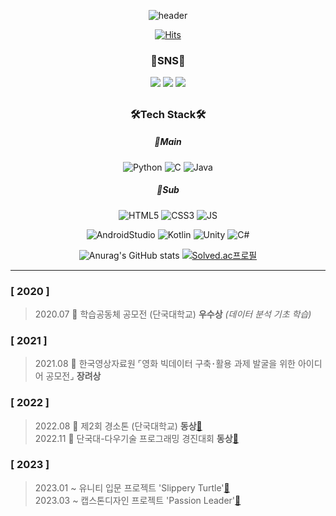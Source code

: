 <div align="center">
  
  ![header](https://capsule-render.vercel.app/api?type=waving&color=timeAuto&height=300&section=header&text=Se%20Jun&fontSize=90)
  
  [![Hits](https://hits.seeyoufarm.com/api/count/incr/badge.svg?url=https%3A%2F%2Fgithub.com%2FWaRoong2&count_bg=%2327364B&title_bg=%235F7D82&icon=&icon_color=%23FFFFFF&title=hits&edge_flat=false)]([https://hits.seeyoufarm.com](https://github.com/WaRoong2))
  
  ### 🐾SNS🐾
  <a href="https://www.instagram.com/unc._.3s/?hl=ko" target="_blank"><img src="https://img.shields.io/badge/unc._.3s-E4405F?style=for-the-badge&logo=instagram&logoColor=white"/></a>
  <a href="https://blog.naver.com/waroong2" target="_blank"><img src="https://img.shields.io/badge/diary-03C75A?style=for-the-badge&logo=naver&logoColor=white"/></a>
  <a href="https://three-jun.tistory.com/" target="_blank"><img src="https://img.shields.io/badge/tech-000000?style=for-the-badge&logo=tistory&logoColor=white"/></a>
  
  ##
  ### 🛠Tech Stack🛠
  ##### 🍖Main
  ![Python](https://img.shields.io/badge/python-3670A0?style=for-the-badge&logo=python&logoColor=ffdd54)
  ![C](https://img.shields.io/badge/c-%2300599C.svg?style=for-the-badge&logo=c&logoColor=white)
  ![Java](https://img.shields.io/badge/java-%23ED8B00.svg?style=for-the-badge&logo=java&logoColor=white)
  ##### 🍑Sub
  ![HTML5](https://img.shields.io/badge/html5-%23E34F26.svg?style=for-the-badge&logo=html5&logoColor=white)
  ![CSS3](https://img.shields.io/badge/css3-%231572B6.svg?style=for-the-badge&logo=css3&logoColor=white)
  ![JS](https://img.shields.io/badge/JavaScript-F7DF1E.svg?style=for-the-badge&logo=javascript&logoColor=white)
  
  ![AndroidStudio](https://img.shields.io/badge/androidstudio-3DDC84.svg?style=for-the-badge&logo=androidstudio&logoColor=white)
  ![Kotlin](https://img.shields.io/badge/kotlin-7F52FF.svg?style=for-the-badge&logo=kotlin&logoColor=white)
  ![Unity](https://img.shields.io/badge/unity-FFFFFF.svg?style=for-the-badge&logo=unity&logoColor=black)
  ![C#](https://img.shields.io/badge/csharp-239120.svg?style=for-the-badge&logo=csharp&logoColor=white)
  
  ![Anurag's GitHub stats](https://github-readme-stats.vercel.app/api?username=WaRoong2&show_icons=true&theme=transparent)
  [![Solved.ac프로필](http://mazassumnida.wtf/api/v2/generate_badge?boj=lsj1137)](https://solved.ac/lsj1137)
  
</div>

---  
### [ 2020 ]  
>2020.07  🥈 학습공동체 공모전 (단국대학교) **우수상** *(데이터 분석 기초 학습)*  
### [ 2021 ]  
>2021.08  🥉 한국영상자료원 ⌜영화 빅데이터 구축･활용 과제 발굴을 위한 아이디어 공모전⌟ **장려상**     
### [ 2022 ]  
>2022.08 🥉 제2회 경소톤 (단국대학교) **동상**[🔗](https://github.com/kimyeonhong00/dorazy)   
>2022.11 🥉 단국대-다우기술 프로그래밍 경진대회 **동상**[🔗](https://github.com/WaRoong2/DKU_DowTech_2022)
### [ 2023 ]
>2023.01 ~ 유니티 입문 프로젝트 'Slippery Turtle'[🔗](https://github.com/hamdoheyon/slippery_turtle)  
>2023.03 ~ 캡스톤디자인 프로젝트 'Passion Leader'[🔗](https://github.com/WaRoong2/PassionLeader)
